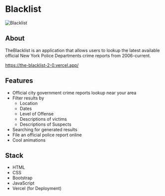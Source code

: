 # Blacklist

![Blacklist](https://www.redwanahmed.com/assets/theBlacklist.PNG "Blacklist")

## About
TheBlacklist is an application that allows users to lookup the latest available official New York Police Departments crime reports from 2006-current.

https://the-blacklist-2-0.vercel.app/

## Features
* Official city government crime reports lookup near your area
* Filter results by
  - Location
  - Dates
  - Level of Offense
  - Descriptions of victims
  - Descriptions of Suspects
* Searching for generated results
* File an official police report online
* Cool animations

## Stack
* HTML
* CSS
* Bootstrap
* JavaScript
* Vercel (for Deployment)
